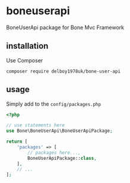 # boneuserapi
BoneUserApi package for Bone Mvc Framework
## installation
Use Composer
```
composer require delboy1978uk/bone-user-api
```
## usage
Simply add to the `config/packages.php`
```php
<?php

// use statements here
use Bone\BoneUserApi\BoneUserApiPackage;

return [
    'packages' => [
        // packages here...,
        BoneUserApiPackage::class,
    ],
    // ...
];
```